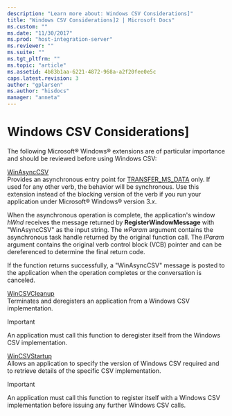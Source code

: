 ```yaml
---
description: "Learn more about: Windows CSV Considerations]"
title: "Windows CSV Considerations]2 | Microsoft Docs"
ms.custom: ""
ms.date: "11/30/2017"
ms.prod: "host-integration-server"
ms.reviewer: ""
ms.suite: ""
ms.tgt_pltfrm: ""
ms.topic: "article"
ms.assetid: 4b83b1aa-6221-4872-968a-a2f20fee0e5c
caps.latest.revision: 3
author: "gplarsen"
ms.author: "hisdocs"
manager: "anneta"
---
```

# Windows CSV Considerations]
The following Microsoft® Windows® extensions are of particular importance and should be reviewed before using Windows CSV:  
  
 [WinAsyncCSV](./winasynccsv1.md)  
 Provides an asynchronous entry point for [TRANSFER_MS_DATA](./transfer-ms-data2.md) only. If used for any other verb, the behavior will be synchronous. Use this extension instead of the blocking version of the verb if you run your application under Microsoft® Windows® version 3.*x*.  
  
 When the asynchronous operation is complete, the application's window *hWnd* receives the message returned by **RegisterWindowMessage** with "WinAsyncCSV" as the input string. The *wParam* argument contains the asynchronous task handle returned by the original function call. The *lParam* argument contains the original verb control block (VCB) pointer and can be dereferenced to determine the final return code.  
  
 If the function returns successfully, a "WinAsyncCSV" message is posted to the application when the operation completes or the conversation is canceled.  
  
 [WinCSVCleanup](./wincsvcleanup1.md)  
 Terminates and deregisters an application from a Windows CSV implementation.  
  
> [!IMPORTANT]
>  An application must call this function to deregister itself from the Windows CSV implementation.  
  
 [WinCSVStartup](./wincsvstartup1.md)  
 Allows an application to specify the version of Windows CSV required and to retrieve details of the specific CSV implementation.  
  
> [!IMPORTANT]
>  An application must call this function to register itself with a Windows CSV implementation before issuing any further Windows CSV calls.
